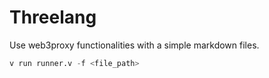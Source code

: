 # Threelang 
Use web3proxy functionalities with a simple markdown files.

```v
v run runner.v -f <file_path>
```